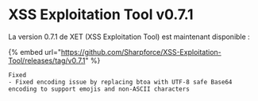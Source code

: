 # XSS Exploitation Tool v0.7.1

La version 0.7.1 de XET (XSS Exploitation Tool) est maintenant disponible : &#x20;

{% embed url="https://github.com/Sharpforce/XSS-Exploitation-Tool/releases/tag/v0.7.1" %}

```
Fixed
- Fixed encoding issue by replacing btoa with UTF-8 safe Base64 encoding to support emojis and non-ASCII characters
```
